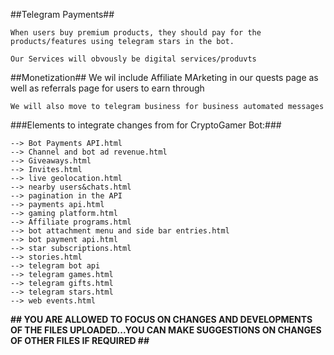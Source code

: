 ##Telegram Payments##

    When users buy premium products, they should pay for the products/features using telegram stars in the bot.

    Our Services will obvously be digital services/produvts

##Monetization##
    We wil include Affiliate MArketing in our quests page as well as referrals page for users to earn through

    We will also move to telegram business for business automated messages


 ###Elements to integrate changes from for CryptoGamer Bot:###

    --> Bot Payments API.html
    --> Channel and bot ad revenue.html
    --> Giveaways.html
    --> Invites.html
    --> live geolocation.html
    --> nearby users&chats.html
    --> pagination in the API
    --> payments api.html
    --> gaming platform.html
    --> Affiliate programs.html
    --> bot attachment menu and side bar entries.html
    --> bot payment api.html
    --> star subscriptions.html
    --> stories.html
    --> telegram bot api
    --> telegram games.html
    --> telegram gifts.html
    --> telegram stars.html
    --> web events.html


**## YOU ARE ALLOWED TO FOCUS ON CHANGES AND DEVELOPMENTS OF THE FILES UPLOADED...YOU CAN MAKE SUGGESTIONS ON CHANGES OF OTHER FILES IF REQUIRED ##**

